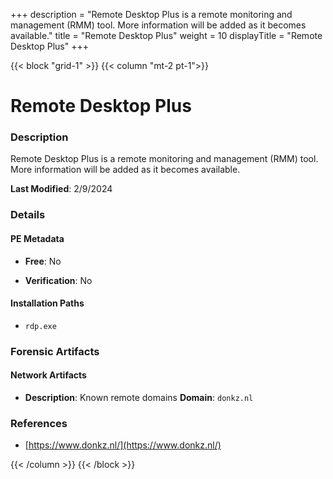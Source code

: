 +++
description = "Remote Desktop Plus is a remote monitoring and management (RMM) tool. More information will be added as it becomes available."
title = "Remote Desktop Plus"
weight = 10
displayTitle = "Remote Desktop Plus"
+++


{{< block "grid-1" >}}
{{< column "mt-2 pt-1">}}

# Remote Desktop Plus


### Description

Remote Desktop Plus is a remote monitoring and management (RMM) tool. More information will be added as it becomes available.



**Last Modified**: 2/9/2024

### Details


#### PE Metadata


- **Free**: No

- **Verification**: No




#### Installation Paths
- `rdp.exe`

### Forensic Artifacts




#### Network Artifacts

- **Description**: Known remote domains
  **Domain**: `donkz.nl`





### References
- [https://www.donkz.nl/](https://www.donkz.nl/)



{{< /column >}}
{{< /block >}}
